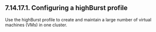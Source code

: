 ## 7.14.17.1. Configuring a highBurst profile

Use the highBurst profile to create and maintain a large number of virtual machines (VMs) in one cluster.

